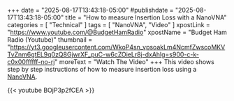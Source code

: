 +++
date = "2025-08-17T13:43:18-05:00"
#publishdate = "2025-08-17T13:43:18-05:00"
title = "How to measure Insertion Loss with a NanoVNA"
categories = [ "Technical" ]
tags = [ "NanoVNA", "Video" ]
xpostLink = "https://www.youtube.com/@BudgetHamRadio"
xpostName = "Budget Ham Radio (Youtube)"
thumbnail = "https://yt3.googleusercontent.com/WkoP4sn_vpsoakLm4NcmfZwscoMKVTvZnm6gtEL9q0zQ8GjwrXF_puC-w6cZOieLr8j-dxAhlg=s900-c-k-c0x00ffffff-no-rj"
moreText = "Watch The Video"
+++
This video shows step by step instructions of how to measure insertion loss using a [NanoVNA].
<!--more-->

{{< youtube BOjP3p2fCEA >}}

[NanoVNA]: https://nanovna.com/
